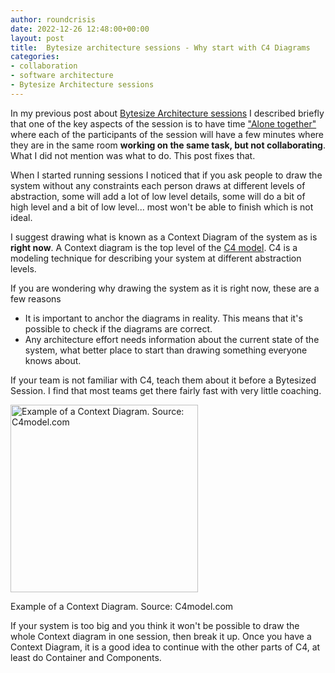 ```yaml
---
author: roundcrisis
date: 2022-12-26 12:48:00+00:00
layout: post
title:  Bytesize architecture sessions - Why start with C4 Diagrams
categories:
- collaboration
- software architecture
- Bytesize Architecture sessions
---
```


In my previous post about [Bytesize Architecture sessions](http://www.roundcrisis.com/2021/09/28/bytesize-architecture-sessions/) I described briefly that one of the key aspects of the session is to have  time ["Alone together"](http://www.roundcrisis.com/2022/10/01/the-power-of-alone-together) where each of the participants of the session will have a few minutes where they are in the same room **working on the same task, but not collaborating**. 
What I did not mention was what to do. This post fixes that. 

When I started running sessions I noticed that if you ask people to draw the system without any constraints each person draws at different levels of abstraction, some will add a lot of low level details, some will do a bit of high level and a bit of low level... most won't be able to finish which is not ideal.

I suggest drawing what is known as a Context Diagram of the system as is **right now**. A Context diagram is the top level of the [C4 model](https://c4model.com/). C4 is a modeling technique for describing your system at different abstraction 
levels.

If you are wondering why drawing the system as it is right now, these are a few reasons
 * It is important to anchor the diagrams in reality. This means that it's possible to check if the diagrams are correct. 
 * Any architecture effort needs information about the current state of the system, what better place to start than drawing something everyone knows about.


If your team is not familiar with C4,  teach them about it before a Bytesized Session. I find that most teams get there fairly fast with very little coaching.

<img src="https://static.structurizr.com/workspace/76748/diagrams/SystemContext.png" height=300px alt="Example of a Context Diagram. Source: C4model.com">

Example of a Context Diagram. Source: C4model.com

If your system is too big and you think it won't be possible to draw the whole Context diagram in one session, then break it up.
Once you have a Context Diagram, it is a good idea to continue with the other parts of C4, at least do Container and Components. 

